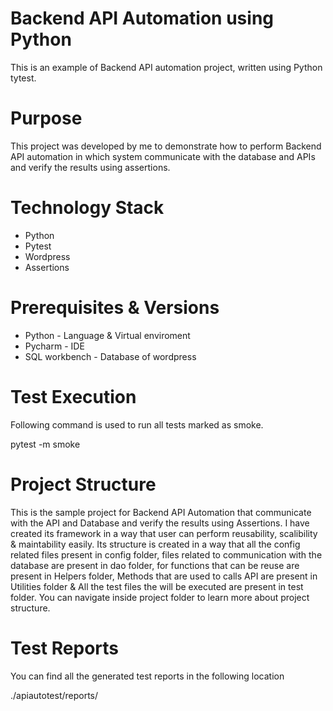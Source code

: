# Backend API Automation using Python

This is an example of Backend API automation project, written using Python tytest.

# Purpose

This project was developed by me to demonstrate how to perform Backend API automation in which system communicate with the database and APIs and verify the results using assertions.

# Technology Stack

- Python
- Pytest
- Wordpress
- Assertions

# Prerequisites & Versions

- Python - Language & Virtual enviroment
- Pycharm - IDE
- SQL workbench - Database of wordpress

# Test Execution

Following command is used to run all tests marked as smoke.

pytest -m smoke

# Project Structure

This is the sample project for Backend API Automation that communicate with the API and Database and verify the results using Assertions. I have created its framework in a way that user can perform reusability, scalibility & maintability easily. Its structure is created in a way that all the config related files present in config folder, files related to communication with the database are present in dao folder, for functions that can be reuse are present in Helpers folder, Methods that are used to calls API are present in Utilities folder & All the test files the will be executed are present in test folder. You can navigate inside project folder to learn more about project structure.

# Test Reports

You can find all the generated test reports in the following location

./apiautotest/reports/
